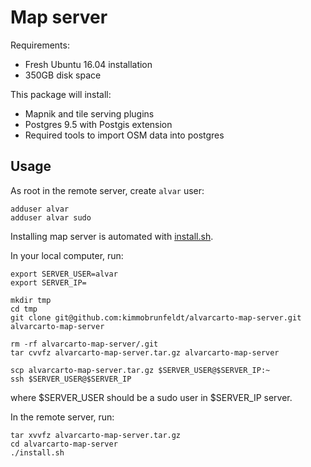 # Map server

Requirements:

* Fresh Ubuntu 16.04 installation
* 350GB disk space

This package will install:

* Mapnik and tile serving plugins
* Postgres 9.5 with Postgis extension
* Required tools to import OSM data into postgres

## Usage

As root in the remote server, create `alvar` user:

```
adduser alvar
adduser alvar sudo
```

Installing map server is automated with [install.sh](install.sh).

In your local computer, run:

```
export SERVER_USER=alvar
export SERVER_IP=

mkdir tmp
cd tmp
git clone git@github.com:kimmobrunfeldt/alvarcarto-map-server.git alvarcarto-map-server

rm -rf alvarcarto-map-server/.git
tar cvvfz alvarcarto-map-server.tar.gz alvarcarto-map-server

scp alvarcarto-map-server.tar.gz $SERVER_USER@$SERVER_IP:~
ssh $SERVER_USER@$SERVER_IP
```
where $SERVER_USER should be a sudo user in $SERVER_IP server.

In the remote server, run:

```
tar xvvfz alvarcarto-map-server.tar.gz
cd alvarcarto-map-server
./install.sh
```
